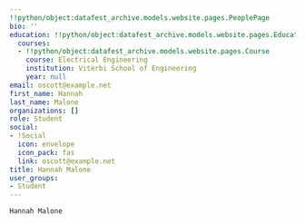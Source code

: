 ```yaml
---
!!python/object:datafest_archive.models.website.pages.PeoplePage
bio: ''
education: !!python/object:datafest_archive.models.website.pages.Education
  courses:
  - !!python/object:datafest_archive.models.website.pages.Course
    course: Electrical Engineering
    institution: Viterbi School of Engineering
    year: null
email: oscott@example.net
first_name: Hannah
last_name: Malone
organizations: []
role: Student
social:
- !Social
  icon: envelope
  icon_pack: fas
  link: oscott@example.net
title: Hannah Malone
user_groups:
- Student
---
```


    Hannah Malone
    